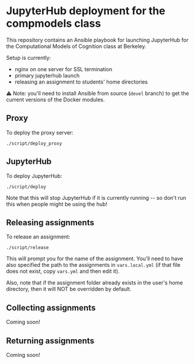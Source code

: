 # JupyterHub deployment for the compmodels class

This repository contains an Ansible playbook for launching JupyterHub for the
Computational Models of Cognition class at Berkeley.

Setup is currently:

* nginx on one server for SSL termination
* primary jupyterhub launch
* releasing an assignment to students' home directories

:warning: Note: you'll need to install Ansible from source (`devel` branch) to
    get the current versions of the Docker modules.

## Proxy

To deploy the proxy server:

```
./script/deploy_proxy
```

## JupyterHub

To deploy JupyterHub:

```
./script/deploy
```

Note that this will stop JupyterHub if it is currently running -- so don't run
this when people might be using the hub!

## Releasing assignments

To release an assignment:

```
./script/release
```

This will prompt you for the name of the assignment. You'll need to have also
specified the path to the assignments in `vars.local.yml` (if that file does not
exist, copy `vars.yml` and then edit it).

Also, note that if the assignment folder already exists in the user's home
directory, then it will NOT be overridden by default.

## Collecting assignments

Coming soon!

## Returning assignments

Coming soon!
